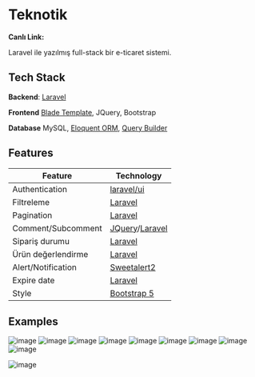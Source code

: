 # Teknotik
**Canlı Link:**

Laravel ile yazılmış full-stack bir e-ticaret sistemi.

## Tech Stack
**Backend**: [Laravel](https://laravel.com/)

**Frontend** [Blade Template](https://laravel.com/docs/9.x/blade#main-content), JQuery, Bootstrap

**Database** MySQL, [Eloquent ORM](https://laravel.com/docs/9.x/eloquent), [Query Builder](https://laravel.com/docs/9.x/queries#main-content)

## Features
| Feature | Technology |
| ----------- | ----------- |
| Authentication | [laravel/ui](https://laravel.com/docs/7.x/authentication) |
| Filtreleme | [Laravel](https://laravel.com/docs/9.x/eloquent-relationships#inline-relationship-existence-queries) |
| Pagination | [Laravel](https://laravel.com/docs/9.x/eloquent-resources#pagination) |
| Comment/Subcomment | [JQuery](https://jquery.com/)/[Laravel](https://laravel.com) |
| Sipariş durumu |   [Laravel](https://laravel.com/)    |
| Ürün değerlendirme | [Laravel](https://laravel.com/)    |
| Alert/Notification |[Sweetalert2](https://sweetalert2.github.io/#examples) |
| Expire date | [Laravel](https://laravel.com/docs/9.x/eloquent-serialization#date-serialization)  |
| Style | [Bootstrap 5](https://getbootstrap.com/docs/5.1/getting-started/introduction/)
## Examples
![image](https://user-images.githubusercontent.com/84190481/212448306-37dca2ff-2835-470f-bdeb-ed32038d54b3.png)
![image](https://user-images.githubusercontent.com/84190481/212448353-610eb222-0188-43b4-a994-0e8311ebb6fb.png)
![image](https://user-images.githubusercontent.com/84190481/212448912-f9897ace-4112-4bd8-b8e5-0f8d86db883e.png)
![image](https://user-images.githubusercontent.com/84190481/212449118-907608a6-dee6-412e-8e8f-33c87ba5cd12.png)
![image](https://user-images.githubusercontent.com/84190481/212449213-d0778042-8841-4537-b356-3037025b9dbf.png)
![image](https://user-images.githubusercontent.com/84190481/212449223-457bc22c-948b-45be-abd6-37319a600031.png)
![image](https://user-images.githubusercontent.com/84190481/212449292-802e2fcf-5954-4c3f-94d7-4f15aac4cc98.png)
![image](https://user-images.githubusercontent.com/84190481/212449827-0d574415-fb39-458a-a867-e6e94a9b0662.png)
![image](https://user-images.githubusercontent.com/84190481/212449932-a9f93cd0-acb9-48ab-9f96-d831204caf74.png)

![image](https://user-images.githubusercontent.com/84190481/212449871-2ba27e35-aeff-469b-b06b-4ff7c45d052a.png)



